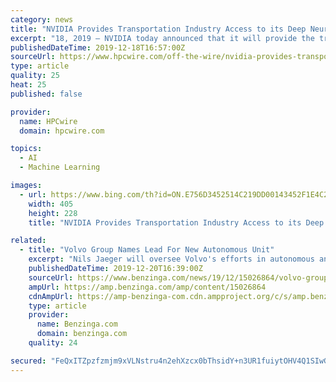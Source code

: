 ```yaml
---
category: news
title: "NVIDIA Provides Transportation Industry Access to its Deep Neural Networks for Autonomous Vehicles"
excerpt: "18, 2019 — NVIDIA today announced that it will provide the transportation industry with access to its NVIDIA DRIVE deep neural networks (DNNs) for autonomous vehicle development ... senior research director of Artificial Intelligence at IHS Markit. “Making these algorithms available to others, along with the tools and workflow ..."
publishedDateTime: 2019-12-18T16:57:00Z
sourceUrl: https://www.hpcwire.com/off-the-wire/nvidia-provides-transportation-industry-access-to-its-deep-neural-networks-for-autonomous-vehicles/
type: article
quality: 25
heat: 25
published: false

provider:
  name: HPCwire
  domain: hpcwire.com

topics:
  - AI
  - Machine Learning

images:
  - url: https://www.bing.com/th?id=ON.E756D3452514C219DD00143452F1E4C2
    width: 405
    height: 228
    title: "NVIDIA Provides Transportation Industry Access to its Deep Neural Networks for Autonomous Vehicles"

related:
  - title: "Volvo Group Names Lead For New Autonomous Unit"
    excerpt: "Nils Jaeger will oversee Volvo's efforts in autonomous and connected vehicles, including the driverless Vera port vehicle ... Volvo also has a partnership with Nvidia to develop artificial intelligence for self-driving vehicles. \"The Volvo Autonomous Solutions team will meet a growing demand and offer the best possible solutions to customers ..."
    publishedDateTime: 2019-12-20T16:39:00Z
    sourceUrl: https://www.benzinga.com/news/19/12/15026864/volvo-group-names-lead-for-new-autonomous-unit
    ampUrl: https://amp.benzinga.com/amp/content/15026864
    cdnAmpUrl: https://amp-benzinga-com.cdn.ampproject.org/c/s/amp.benzinga.com/amp/content/15026864
    type: article
    provider:
      name: Benzinga.com
      domain: benzinga.com
    quality: 24

secured: "FeQxITZpzfzmjm9xVLNstru4n2ehXzcx0bThsidY+n3UR1fuiytOHV4Q1SIwGxnlAbyxwpzZLyqS6mzoAUyYBwrPs5tWcEyIdIwnFwqQ6/Ph0JQT7XHuVEV1QtsFk65BgSG/F0W6wkxexDNNqAcUI9kWEWU32WJGGO9SCqYlWs5o3ULD+pUiytvEgB7HDL0X4zvJWEPVmfUcUv1NcdjfkaYCs9u9CWW6VBqVYuYxuuSf487n0zr/Qgt2ggGPSrOxJeTD5eKf3OmrkILgiUEdnQ==;c6Gf++FZlBJGD6KEFo7IHw=="
---
```


